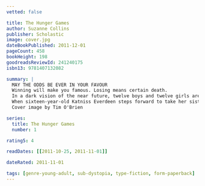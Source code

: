 ```yaml
---
vetted: false

title: The Hunger Games
author: Suzanne Collins
publisher: Scholastic
image: cover.jpg
dateBookPublished: 2011-12-01
pageCount: 458
bookHeight: 198
goodreadsReviewId: 241240175
isbn13: 9781407132082

summary: |
  MAY THE ODDS BE EVER IN YOUR FAVOUR
  Winning will make you famous. Losing means certain death.
  In a dark vision of the near future, twelve boys and twelve girls are forced to appear in a live TV show called the Hunger Games. There is only one rule: kill or be killed.
  When sixteen-year-old Katniss Everdeen steps forward to take her sister's place in the games, she sees it as a death sentence. But Katniss has been close to death before. For her, survival is second nature.
  Cover image by Tim O'Brien

series:
  title: The Hunger Games
  number: 1

rating5: 4

readDates: [[2011-10-25, 2011-11-01]]

dateRated: 2011-11-01

tags: [genre-young-adult, sub-dystopia, type-fiction, form-paperback]
---
```


